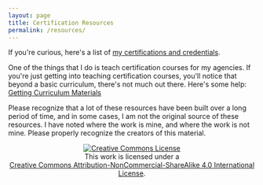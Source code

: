 ```yaml
---
layout: page
title: Certification Resources
permalink: /resources/
---
```

If you're curious, here's a list of [my certifications and credentials](https://jrcookandassociates.net/certifications/certifications.html).


One of the things that I do is teach certification courses for my agencies.  If you're just getting into teaching certification courses, you'll notice that beyond a basic curriculum, there's not much out there.  Here's some help: [Getting Curriculum Materials](https://jrcookandassociates.net/certifications/curriculum.html)

Please recognize that a lot of these resources have been built over a long period of time, and in some cases, I am not the original source of these resources.  I have noted where the work is mine, and where the work is not mine.  Please properly recognize the creators of this material.

<center><a rel="license" href="http://creativecommons.org/licenses/by-nc-sa/4.0/"><img alt="Creative Commons License" style="border-width:0" src="https://i.creativecommons.org/l/by-nc-sa/4.0/88x31.png" /></a><br />This work is licensed under a <br><a rel="license" href="http://creativecommons.org/licenses/by-nc-sa/4.0/">Creative Commons Attribution-NonCommercial-ShareAlike 4.0 International License</a>.</center>
